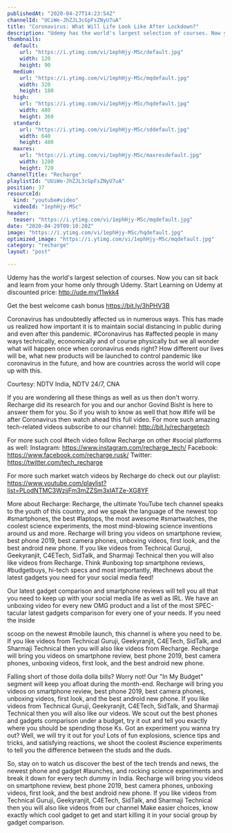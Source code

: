 ```yaml
---
publishedAt: "2020-04-27T14:23:54Z"
channelId: "UCiWe-JhZJL3cGpFsZNyU7uA"
title: "Coronavirus: What Will Life Look Like After Lockdown?"
description: "Udemy has the world's largest selection of courses. Now you can sit back and learn from your home only through Udemy. Start Learning on Udemy at discounted price: http://ude.my/11wkk4\n\nGet the best welcome cash bonus https://bit.ly/3hPHV3B\n\nCoronavirus has undoubtedly affected us in numerous ways. This has made us realized how important it is to maintain social distancing in public during and even after this pandemic. #Coronavirus has #affected people in many ways technically, economically and of course physically but we all wonder what will happen once when coronavirus ends right? How different our lives will be, what new products will be launched to control pandemic like coronavirus in the future, and how are countries across the world will cope up with this.\n\nCourtesy: NDTV India, NDTV 24/7, CNA\n\nIf you are wondering all these things as well as us then don't worry. Recharge did its research for you and our anchor Govind Bisht is here to answer them for you. So if you wish to know as well that how #life will be after Coronavirus then watch ahead this full video. For more such amazing tech-related videos subscribe to our channel: http://bit.ly/rechargetech\n\nFor more such cool #tech video follow Recharge on other #social platforms as well: Instagram: https://www.instagram.com/recharge_tech/ Facebook: https://www.facebook.com/recharge.rusk/ Twitter: https://twitter.com/tech_recharge\n\nFor more such market watch videos by Recharge do check out our playlist: https://www.youtube.com/playlist?list=PLodNTMC3WzjjFm3mZZSm3xIATZe-XG8YF\n\nMore about Recharge: Recharge, the ultimate YouTube tech channel speaks to the youth of this country, and we speak the language of the newest top #smartphones, the best #laptops, the most awesome #smartwatches, the coolest science experiments, the most mind-blowing science inventions around us and more. Recharge will bring you videos on smartphone review, best phone 2019, best camera phones, unboxing videos, first look, and the best android new phone. If you like videos from Technical Guruji, Geekyranjit, C4ETech, SidTalk, and Sharmaji Technical then you will also like videos from Recharge. Think #unboxing top smartphone reviews, #budgetbuys, hi-tech specs and most importantly, #technews about the latest gadgets you need for your social media feed!\n\nOur latest gadget comparison and smartphone reviews will tell you all that you need to keep up with your social media life as well as IRL. We have an unboxing video for every new OMG product and a list of the most SPEC-tacular latest gadgets comparison for every one of your needs. If you need the inside\n\nscoop on the newest #mobile launch, this channel is where you need to be. If you like videos from Technical Guruji, Geekyranjit, C4ETech, SidTalk, and Sharmaji Technical then you will also like videos from Recharge. Recharge will bring you videos on smartphone review, best phone 2019, best camera phones, unboxing videos, first look, and the best android new phone.\n\nFalling short of those dolla dolla bills? Worry not! Our \"In My Budget\" segment will keep you afloat during the month-end. Recharge will bring you videos on smartphone review, best phone 2019, best camera phones, unboxing videos, first look, and the best android new phone. If you like videos from Technical Guruji, Geekyranjit, C4ETech, SidTalk, and Sharmaji Technical then you will also like our videos. We scout out the best phones and gadgets comparison under a budget, try it out and tell you exactly where you should be spending those Ks. Got an experiment you wanna try out? Well, we will try it out for you! Lots of fun explosions, science tips and tricks, and satisfying reactions, we shoot the coolest #science experiments to tell you the difference between the studs and the duds.\n\nSo, stay on to watch us discover the best of the tech trends and news, the newest phone and gadget #launches, and rocking science experiments and break it down for every tech dummy in India. Recharge will bring you videos on smartphone review, best phone 2019, best camera phones, unboxing videos, first look, and the best android new phone. If you like videos from Technical Guruji, Geekyranjit, C4ETech, SidTalk, and Sharmaji Technical then you will also like videos from our channel Make easier choices, know exactly which cool gadget to get and start killing it in your social group by gadget comparison."
thumbnails:
  default:
    url: "https://i.ytimg.com/vi/1ephHjy-MSc/default.jpg"
    width: 120
    height: 90
  medium:
    url: "https://i.ytimg.com/vi/1ephHjy-MSc/mqdefault.jpg"
    width: 320
    height: 180
  high:
    url: "https://i.ytimg.com/vi/1ephHjy-MSc/hqdefault.jpg"
    width: 480
    height: 360
  standard:
    url: "https://i.ytimg.com/vi/1ephHjy-MSc/sddefault.jpg"
    width: 640
    height: 480
  maxres:
    url: "https://i.ytimg.com/vi/1ephHjy-MSc/maxresdefault.jpg"
    width: 1280
    height: 720
channelTitle: "Recharge"
playlistId: "UUiWe-JhZJL3cGpFsZNyU7uA"
position: 37
resourceId:
  kind: "youtube#video"
  videoId: "1ephHjy-MSc"
header:
  teaser: "https://i.ytimg.com/vi/1ephHjy-MSc/mqdefault.jpg"
date: "2020-04-29T09:10:20Z"
image: "https://i.ytimg.com/vi/1ephHjy-MSc/hqdefault.jpg"
optimized_image: "https://i.ytimg.com/vi/1ephHjy-MSc/mqdefault.jpg"
category: "recharge"
layout: "post"

---
```

Udemy has the world's largest selection of courses. Now you can sit back and learn from your home only through Udemy. Start Learning on Udemy at discounted price: http://ude.my/11wkk4

Get the best welcome cash bonus https://bit.ly/3hPHV3B

Coronavirus has undoubtedly affected us in numerous ways. This has made us realized how important it is to maintain social distancing in public during and even after this pandemic. #Coronavirus has #affected people in many ways technically, economically and of course physically but we all wonder what will happen once when coronavirus ends right? How different our lives will be, what new products will be launched to control pandemic like coronavirus in the future, and how are countries across the world will cope up with this.

Courtesy: NDTV India, NDTV 24/7, CNA

If you are wondering all these things as well as us then don't worry. Recharge did its research for you and our anchor Govind Bisht is here to answer them for you. So if you wish to know as well that how #life will be after Coronavirus then watch ahead this full video. For more such amazing tech-related videos subscribe to our channel: http://bit.ly/rechargetech

For more such cool #tech video follow Recharge on other #social platforms as well: Instagram: https://www.instagram.com/recharge_tech/ Facebook: https://www.facebook.com/recharge.rusk/ Twitter: https://twitter.com/tech_recharge

For more such market watch videos by Recharge do check out our playlist: https://www.youtube.com/playlist?list=PLodNTMC3WzjjFm3mZZSm3xIATZe-XG8YF

More about Recharge: Recharge, the ultimate YouTube tech channel speaks to the youth of this country, and we speak the language of the newest top #smartphones, the best #laptops, the most awesome #smartwatches, the coolest science experiments, the most mind-blowing science inventions around us and more. Recharge will bring you videos on smartphone review, best phone 2019, best camera phones, unboxing videos, first look, and the best android new phone. If you like videos from Technical Guruji, Geekyranjit, C4ETech, SidTalk, and Sharmaji Technical then you will also like videos from Recharge. Think #unboxing top smartphone reviews, #budgetbuys, hi-tech specs and most importantly, #technews about the latest gadgets you need for your social media feed!

Our latest gadget comparison and smartphone reviews will tell you all that you need to keep up with your social media life as well as IRL. We have an unboxing video for every new OMG product and a list of the most SPEC-tacular latest gadgets comparison for every one of your needs. If you need the inside

scoop on the newest #mobile launch, this channel is where you need to be. If you like videos from Technical Guruji, Geekyranjit, C4ETech, SidTalk, and Sharmaji Technical then you will also like videos from Recharge. Recharge will bring you videos on smartphone review, best phone 2019, best camera phones, unboxing videos, first look, and the best android new phone.

Falling short of those dolla dolla bills? Worry not! Our "In My Budget" segment will keep you afloat during the month-end. Recharge will bring you videos on smartphone review, best phone 2019, best camera phones, unboxing videos, first look, and the best android new phone. If you like videos from Technical Guruji, Geekyranjit, C4ETech, SidTalk, and Sharmaji Technical then you will also like our videos. We scout out the best phones and gadgets comparison under a budget, try it out and tell you exactly where you should be spending those Ks. Got an experiment you wanna try out? Well, we will try it out for you! Lots of fun explosions, science tips and tricks, and satisfying reactions, we shoot the coolest #science experiments to tell you the difference between the studs and the duds.

So, stay on to watch us discover the best of the tech trends and news, the newest phone and gadget #launches, and rocking science experiments and break it down for every tech dummy in India. Recharge will bring you videos on smartphone review, best phone 2019, best camera phones, unboxing videos, first look, and the best android new phone. If you like videos from Technical Guruji, Geekyranjit, C4ETech, SidTalk, and Sharmaji Technical then you will also like videos from our channel Make easier choices, know exactly which cool gadget to get and start killing it in your social group by gadget comparison.